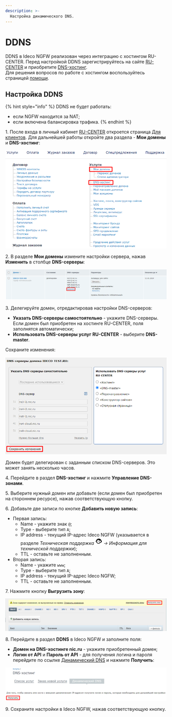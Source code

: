 ```yaml
---
description: >-
  Настройка динамического DNS.
---
```


# DDNS

DDNS в Ideco NGFW реализован через интеграцию с хостингом RU-CENTER. Перед настройкой DDNS зарегистрируйтесь на сайте [RU-CENTER](https://www.nic.ru/) и приобретите [DNS-хостинг](https://www.nic.ru/catalog/for-domain-use/dns-hosting/). \
Для решения вопросов по работе с хостингом воспользуйтесь страницей [помощи](https://www.nic.ru/help/).

## Настройка DDNS

{% hint style="info" %}
DDNS не будет работать:

* если NGFW находится за NAT;
* если включена балансировка трафика.
{% endhint %}

1\. После входа в личный кабинет [RU-CENTER](https://www.nic.ru/) откроется страница [Для клиентов](https://www.nic.ru/manager/manager.cgi/). Для дальнейшей работы откройте два раздела - **Мои домены** и **DNS-хостинг**:

![](/.gitbook/assets/ddns.png)

2\. В разделе **Мои домены** измените настройки сервера, нажав **Изменить** в столбце **DNS-серверы**:

![](/.gitbook/assets/ddns1.png)

3\. Делегируйте домен, отредактировав настройки DNS-серверов:

* **Указать DNS-серверы самостоятельно** - укажите DNS-серверы. Если домен был приобретен на хостинге RU-CENTER, поля заполнятся автоматически;
* **Использовать DNS-серверы услуг RU-CENTER** - выберите **DNS-master**.

Сохраните изменения:

![](/.gitbook/assets/ddns2.png)

Домен будет делегирован с заданным списком DNS-серверов. Это может занять несколько часов.

4\. Перейдите в раздел **DNS-хостинг** и нажмите **Управление DNS-зонами**.

5\. Выберите нужный домен или добавьте (если домен был приобретен на стороннем ресурсе), нажав соответствующую кнопку.

6\. Добавьте две записи по кнопке **Добавить новую запись**:

* Первая запись:
  * Name - укажите знак `@`;
  * Type - выберите тип `А`;
  * IP address - текущий IP-адрес Ideco NGFW (указывается в разделе *Техническая поддержка ![](/.gitbook/assets/icon-help.png) -> Информация для технической поддержки*);
  * TTL - оставьте не заполненным.
* Вторая запись:
  * Name - укажите `www`;
  * Type - выберите тип `А`;
  * IP address - текущий IP-адрес Ideco NGFW;
  * TTL - оставьте не заполненным.

7\. Нажмите кнопку **Выгрузить зону**:

![](/.gitbook/assets/ddns4.png)

8\. Перейдите в раздел **DDNS** в Ideco NGFW и заполните поля:

* **Домен на DNS-хостинге nic.ru** - укажите приобретенный домен;
* **Логин от API** и **Пароль от API** - для получения логина и пароля перейдите по ссылке [Динамический DNS](https://www.nic.ru/manager/services.cgi?step=srv.my_dns.dyn) и нажмите **Получить**:

![](/.gitbook/assets/ddns3.png)

9\. Сохраните настройки в Ideco NGFW, нажав соответствующую кнопку.